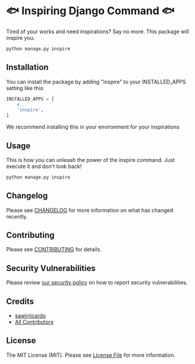 # 🐟 Inspiring Django Command 🐟

Tired of your works and need inspirations? Say no more. This package will inspire you.

```bash
python manage.py inspire
```

## Installation

You can install the package by adding "inspire" to your INSTALLED_APPS setting like this:

```python
INSTALLED_APPS = [
	#...
	'inspire',
]
```

We recommend installing this in your environment for your inspirations

## Usage

This is how you can unleash the power of the inspire command. Just execute it and don't look back!

```bash
python manage.py inspire
```

## Changelog

Please see [CHANGELOG](CHANGELOG.md) for more information on what has changed recently.

## Contributing

Please see [CONTRIBUTING](CONTRIBUTING.md) for details.

## Security Vulnerabilities

Please review [our security policy](../../security/policy) on how to report security vulnerabilities.

## Credits

- [sawirricardo](https://github.com/sawirricardo)
- [All Contributors](../../contributors)

## License

The MIT License (MIT). Please see [License File](LICENSE.md) for more information.
